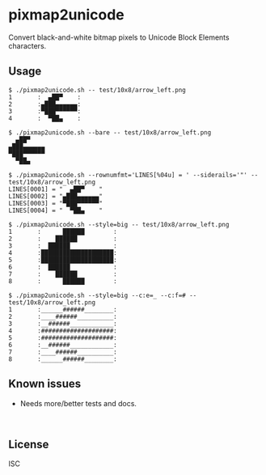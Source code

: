 ﻿
<!--#echo json="package.json" key="name" underline="=" -->
pixmap2unicode
==============
<!--/#echo -->

<!--#echo json="package.json" key="description" -->
Convert black-and-white bitmap pixels to Unicode Block Elements characters.
<!--/#echo -->



Usage
-----

```text
$ ./pixmap2unicode.sh -- test/10x8/arrow_left.png
1       :  ▄██▀    :
2       :▄███▄▄▄▄▄▄:
3       :▀███▀▀▀▀▀▀:
4       :  ▀██▄    :

$ ./pixmap2unicode.sh --bare -- test/10x8/arrow_left.png
  ▄██▀    
▄███▄▄▄▄▄▄
▀███▀▀▀▀▀▀
  ▀██▄    

$ ./pixmap2unicode.sh --rownumfmt='LINES[%04u] = ' --siderails='"' -- test/10x8/arrow_left.png
LINES[0001] = "  ▄██▀    "
LINES[0002] = "▄███▄▄▄▄▄▄"
LINES[0003] = "▀███▀▀▀▀▀▀"
LINES[0004] = "  ▀██▄    "

$ ./pixmap2unicode.sh --style=big -- test/10x8/arrow_left.png
1       :      ██████        :
2       :    ██████          :
3       :  ██████            :
4       :████████████████████:
5       :████████████████████:
6       :  ██████            :
7       :    ██████          :
8       :      ██████        :

$ ./pixmap2unicode.sh --style=big --c:e=_ --c:f=# -- test/10x8/arrow_left.png
1       :______######________:
2       :____######__________:
3       :__######____________:
4       :####################:
5       :####################:
6       :__######____________:
7       :____######__________:
8       :______######________:
```


<!--#toc stop="scan" -->



Known issues
------------

* Needs more/better tests and docs.




&nbsp;


License
-------
<!--#echo json="package.json" key=".license" -->
ISC
<!--/#echo -->
